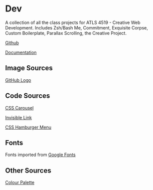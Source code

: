 # Dev

A collection of all the class projects for ATLS 4519 - Creative Web Development. Includes Zsh/Bash Me, Commitment, Exquisite Corpse, Custom Boilerplate, Parallax Scrolling, the Creative Project.

[Github](https://github.com/charliekoepke/ATLS4519)

[Documentation](https://charliekoepke.wordpress.com/projects/atls-4519-creative-web-development/)

## Image Sources

[GitHub Logo](https://pngset.com/download-free-png-wilue)

## Code Sources

[CSS Carousel](https://css-tricks.com/css-only-carousel/)

[Invisible Link](https://stackoverflow.com/questions/2643529/add-url-link-in-css-background-image)

[CSS Hamburger Menu](https://alvarotrigo.com/blog/hamburger-menu-css/)

## Fonts

Fonts imported from [Google Fonts](https://fonts.google.com/)

## Other Sources

[Colour Palette](https://color.adobe.com/blue-color-theme-10213841/)